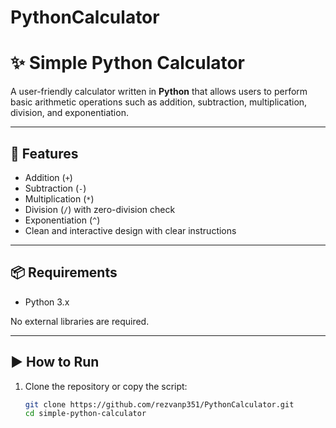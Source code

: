 # PythonCalculator
# ✨ Simple Python Calculator

A user-friendly calculator written in **Python** that allows users to perform basic arithmetic operations such as addition, subtraction, multiplication, division, and exponentiation.  

---

## 🚀 Features
- Addition (`+`)
- Subtraction (`-`)
- Multiplication (`*`)
- Division (`/`) with zero-division check
- Exponentiation (`^`)
- Clean and interactive design with clear instructions

---

## 📦 Requirements
- Python 3.x  

No external libraries are required.

---

## ▶️ How to Run
1. Clone the repository or copy the script:
   ```bash
   git clone https://github.com/rezvanp351/PythonCalculator.git
   cd simple-python-calculator

